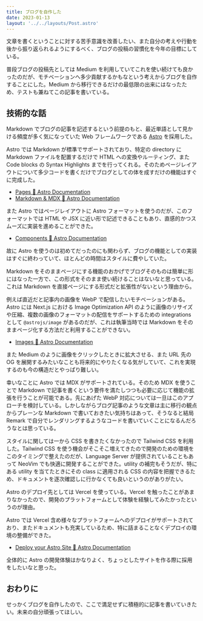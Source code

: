 ```yaml
---
title: ブログを自作した
date: 2023-01-13
layout: '../../layouts/Post.astro'
---
```


文章を書くということに対する苦手意識を改善したい、また自分の考えや行動を後から振り返られるようにするべく、ブログの投稿の習慣化を今年の目標にしている。

普段ブログの投稿先としては Medium を利用していてこれを使い続けても良かったのだが、モチベーションへ多少貢献するかもなという考えからブログを自作することにした。Medium から移行できるだけの最低限の出来にはなったため、テストも兼ねてこの記事を書いている。

## 技術的な話

Markdown でブログの記事を記述するという前提のもと、最近単語として見かける頻度が多く気になっていた Web フレームワークである [Astro](https://astro.build) を採用した。

Astro では Markdown が標準でサポートされており、特定の directory に Markdown ファイルを配置するだけで HTML への変換やルーティング、また Code blocks の Syntax Highlights までを行ってくれる。そのためページレイアウトについて多少コードを書くだけでブログとしての体を成すだけの機能はすぐに完成した。

- [Pages 🚀 Astro Documentation](https://docs.astro.build/en/core-concepts/astro-pages/#markdownmdx-pages)
- [Markdown & MDX 🚀 Astro Documentation](https://docs.astro.build/en/guides/markdown-content)

また Astro ではページレイアウトに Astro フォーマットを使うのだが、このフォーマットでは HTML や JSX に近い形で記述できることもあり、直感的かつスムーズに実装を進めることができた。

- [Components 🚀 Astro Documentation](https://docs.astro.build/en/core-concepts/astro-components/)

故に Astro を使うのは初めてだったのにも関わらず、ブログの機能としての実装はすぐに終わっていて、ほとんどの時間はスタイルに費やしていた。

Markdown をそのままページにする機能のおかげでブログそのものは簡単に形にはなった一方で、この形式をそのまま使い続けることはないなと思っている。これは Markdown を直接ページにする形式だと拡張性がないという理由から。

例えば直近だと記事内の画像を WebP で配信したいモチベーションがある。Astro には Next.js における Image Optimization API のように画像のリサイズや圧縮、複数の画像のフォーマットの配信をサポートするための integrations として `@astrojs/image` があるのだが、これは執筆当時では Markdown をそのままページ化する方法だと利用することができない。

- [Images 🚀 Astro Documentation](https://docs.astro.build/en/guides/images/#astros-image-integration)

また Medium のように画像をクリックしたときに拡大させる、また URL 先の OG を展開するみたいなことも将来的にやりたくなる気がしていて、これを実現するのも今の構造だとやっぱり難しい。

幸いなことに Astro では MDX がサポートされている。そのため MDX を使うことで Markdown で記事を書くという要件を満たしつつも必要に応じて機能の拡張を行うことが可能である。先にあげた WebP 対応については一旦はこのアプローチを検討している。しかしながらブログ記事のような文章は主に移行の観点からプレーンな Markdown で書いておきたい気持ちはあって、そうなると結局 Remark で自分でレンダリングするようなコードを書いていくことになるんだろうなとは思っている。

スタイルに関しては一から CSS を書きたくなかったので Tailwind CSS を利用した。Tailwind CSS を使う機会がそこそこ増えてきたので開発のための環境をこのタイミングで整えたのだが、Language Server が提供されていることもあって NeoVim でも快適に開発することができた。utility の補完もそうだが、特にある utility を当てたときにその class に適用される CSS の内容を把握できるため、ドキュメントを逐次確認しに行かなくても良いというのがありがたい。

Astro のデプロイ先としては Vercel を使っている。Vercel を触ったことがあまりなかったので、開発のプラットフォームとして体験を経験してみたかったというのが理由。

Astro では Vercel 含め様々なプラットフォームへのデプロイがサポートされており、またドキュメントも充実しているため、特に詰まることなくデプロイの環境の整備ができた。

- [Deploy your Astro Site 🚀 Astro Documentation](https://docs.astro.build/en/guides/deploy/)

全体的に Astro の開発体験はかなりよく、ちょっとしたサイトを作る際に採用をしたいなと思った。

## おわりに

せっかくブログを自作したので、ここで満足せずに積極的に記事を書いていきたい。未来の自分頑張ってほしい。
